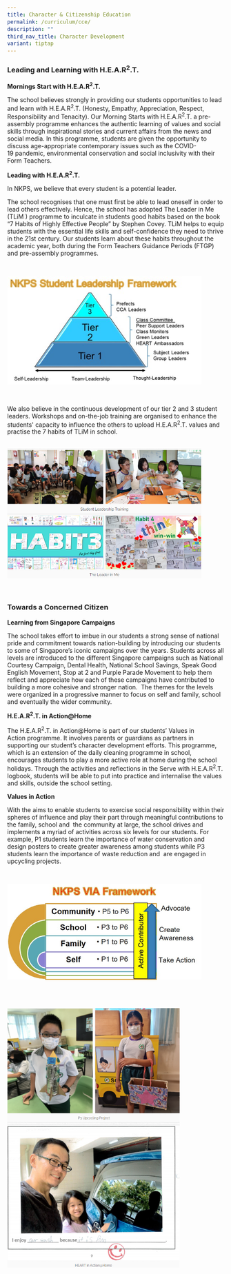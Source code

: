 ```yaml
---
title: Character & Citizenship Education
permalink: /curriculum/cce/
description: ""
third_nav_title: Character Development
variant: tiptap
---
```

<h3>Leading and Learning with H.E.A.R<sup>2</sup>.T.</h3>
<p><strong>Mornings Start with H.E.A.R<sup>2</sup>.T.</strong>
</p>
<p>The school believes strongly in providing our students opportunities to
lead and learn with H.E.A.R<sup>2</sup>.T. (Honesty, Empathy, Appreciation,
Respect, Responsibility and Tenacity). Our Morning Starts with H.E.A.R<sup>2</sup>.T.
a pre-assembly&nbsp;programme&nbsp;enhances the authentic learning&nbsp;of
values and social skills through inspirational stories and current affairs
from the news and social media. In this&nbsp;programme, students are given
the opportunity to discuss age-appropriate contemporary issues such as
the COVID-19&nbsp;pandemic, environmental conservation and social inclusivity
with their Form Teachers.</p>
<p><strong>Leading with H.E.A.R<sup>2</sup>.T.</strong>
</p>
<p>In NKPS, we believe that every student is a potential leader.
<br>
</p>
<p>The school recognises that&nbsp;one must first be able to&nbsp;lead&nbsp;oneself
in order to lead others effectively. Hence, the school has adopted The
Leader in Me (TLiM&nbsp;) programme&nbsp;to inculcate in&nbsp;students&nbsp;good
habits based on the book “7 Habits of Highly Effective People” by Stephen
Covey.&nbsp;TLiM&nbsp;helps to equip students with the essential life skills
and self-confidence they need to thrive in the 21st century. Our students
learn about these habits throughout the academic year, both during the
Form Teachers Guidance Periods (FTGP) and pre-assembly&nbsp;programmes.</p>
<p>
<br>
</p>
<div class="isomer-image-wrapper">
<img style="width:450px" height="auto" width="100%" src="/images/cce1.jpg">
</div>
<p>
<br>
</p>
<p>We also believe in the continuous development of our tier 2 and 3 student
leaders. Workshops and on-the-job training are organised to enhance the
students' capacity to influence the others to upload H.E.A.R<sup>2</sup>.T.
values and practise the 7 habits of TLiM in school.
<br>
<br>
</p>
<div class="isomer-image-wrapper">
<img style="width:450px" height="auto" width="100%" src="/images/cce3.png">
</div>
<p>
<br>
</p>
<h3>Towards a Concerned Citizen</h3>
<p><strong>Learning from Singapore Campaigns</strong>
</p>
<p>The school takes effort to imbue in our students a strong sense of national
pride and commitment towards nation-building by introducing our students
to some of Singapore’s iconic campaigns over the years. Students across
all levels are introduced to the different Singapore campaigns such as
National Courtesy Campaign, Dental Health, National School Savings, Speak
Good English Movement, Stop at 2 and Purple Parade Movement to help them
reflect and appreciate how each of these campaigns have contributed to
building a more cohesive and stronger nation.&nbsp; The themes for the
levels were&nbsp;organized&nbsp;in a progressive manner to focus on self
and family, school and eventually the wider community.
<br>
</p>
<p><strong>H.E.A.R<sup>2</sup>.T. in Action@Home</strong>
</p>
<p>The H.E.A.R<sup>2</sup>.T. in&nbsp;Action@Home&nbsp;is part of our students’
Values in Action&nbsp;programme. It involves parents or guardians as partners
in supporting our student’s character development efforts. This&nbsp;programme,
which is an extension of the daily cleaning&nbsp;programme&nbsp;in school,
encourages students to play a more active role at home during the school
holidays. Through the activities and reflections in the Serve with H.E.A.R<sup>2</sup>.T.
logbook, students will be able to put into practice and&nbsp;internalise&nbsp;the
values and skills, outside the school setting.
<br>
</p>
<p><strong>Values in Action</strong>
</p>
<p>With the aims to enable students to exercise social responsibility within
their spheres of influence and play their part through meaningful contributions
to the family, school and&nbsp; the community at large, the school drives
and implements a myriad of activities across six levels for our students.
For example, P1 students learn the importance of water conservation and
design posters to create greater awareness among students while P3 students
learn the importance of waste reduction and&nbsp; are engaged in upcycling
projects.</p>
<p>
<br>
</p>
<div class="isomer-image-wrapper">
<img style="width:450px" height="auto" width="100%" src="/images/cce2.jpg">
</div>
<p>
<br>
<br>
</p>
<div class="isomer-image-wrapper">
<img style="width:400px" height="auto" width="100%" src="/images/cce4.png">
</div>
<p>
<br>
</p>